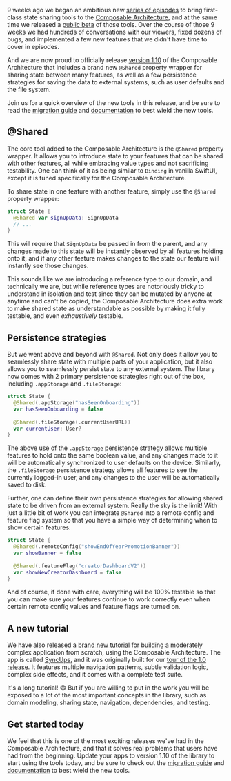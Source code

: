 9 weeks ago we began an ambitious new [series of episodes][shared-state-collection] to bring 
first-class state sharing tools to the [Composable Architecture][tca-gh], and at the same time we 
released a [public beta][shared-state-beta-discussion] of those tools. Over the course of those 9 
weeks we had hundreds of conversations with our viewers, fixed dozens of bugs, and implemented a 
few new features that we didn't have time to cover in episodes.

And we are now proud to officially release [version 1.10][tca-1.10] of the Composable Architecture
that includes a brand new `@Shared` property wrapper for sharing state between many features, as 
well as a few persistence strategies for saving the data to external systems, such as user defaults
and the file system.

Join us for a quick overview of the new tools in this release, and be sure to read the 
[migration guide][migration-guide-1.10] and [documentation][sharing-state-article] to best 
wield the new tools.

## @Shared

The core tool added to the Composable Architecture is the `@Shared` property wrapper. It allows you
to introduce state to your features that can be shared with other features, all while embracing
value types and not sacrificing testability. One can think of it as being similar to `Binding` in
vanilla SwiftUI, except it is tuned specifically for the Composable Architecture.

To share state in one feature with another feature, simply use the `@Shared` property wrapper:

```swift
struct State {
  @Shared var signUpData: SignUpData
  // ...
}
```

This will require that `SignUpData` be passed in from the parent, and any changes made to this state
will be instantly observed by all features holding onto it, and if any other feature makes changes
to the state our feature will instantly see those changes.

This sounds like we are introducing a reference type to our domain, and technically we are, but
while reference types are notoriously tricky to understand in isolation and test since they can be
mutated by anyone at anytime and can't be copied, the Composable Architecture does extra work to
make shared state as understandable as possible by making it fully testable, and even _exhaustively_
testable.

## Persistence strategies

But we went above and beyond with `@Shared`. Not only does it allow you to seamlessly share state
with multiple parts of your application, but it also allows you to seamlessly persist state to 
any external system. The library now comes with 2 primary persistence strategies right out of the
box, including `.appStorage` and `.fileStorage`:

```swift
struct State {
  @Shared(.appStorage("hasSeenOnboarding")) 
  var hasSeenOnboarding = false
  
  @Shared(.fileStorage(.currentUserURL))
  var currentUser: User?
}
```

The above use of the `.appStorage` persistence strategy allows multiple features to hold onto the
same boolean value, and any changes made to it will be automatically synchronized to user defaults
on the device. Similarly, the `.fileStorage` persistence strategy allows all features to see the
currently logged-in user, and any changes to the user will be automatically saved to disk.

Further, one can define their own persistence strategies for allowing shared state to be driven from
an external system. Really the sky is the limit! With just a little bit of work you can integrate
`@Shared` into a remote config and feature flag system so that you have a simple way  of determining
when to show certain features:

```swift
struct State {
  @Shared(.remoteConfig("showEndOfYearPromotionBanner"))
  var showBanner = false
  
  @Shared(.featureFlag("creatorDashboardV2"))
  var showNewCreatorDashboard = false
}
``` 

And of course, if done with care, everything will be 100% testable so that you can make sure your
features continue to work correctly even when certain remote config values and feature flags are
turned on.

## A new tutorial

We have also released a [brand new tutorial][syncups-tutorial] for building a moderately complex 
application from scratch, using the Composable Architecture. The app is called 
[SyncUps][syncups-tca], and it was originally built for our [tour of the 1.0 release][tour-1.0].
It features multiple navigation patterns, subtle validation logic, complex side effects, and it
comes with a complete test suite.

It's a long tutorial! 😄 But if you are willing to put in the work you will be exposed to a lot of
the most important concepts in the library, such as domain modeling, sharing state, navigation,
dependencies, and testing.

[syncups-tca]: https://github.com/pointfreeco/swift-composable-architecture/tree/main/Examples/SyncUps
[tour-1.0]: https://www.pointfree.co/collections/composable-architecture/composable-architecture-1-0

## Get started today

We feel that this is one of the most exciting releases we've had in the Composable Architecture, and
that it solves real problems that users have had from the beginning. Update your apps to version
1.10 of the library to start using the tools today, and be sure to check out the
[migration guide][migration-guide-1.10] and [documentation][sharing-state-article] to best 
wield the new tools.

[shared-state-collection]: /collections/composable-architecture/sharing-and-persisting-state
[shared-state-beta-discussion]: https://github.com/pointfreeco/swift-composable-architecture/discussions/2857
[tca-1.10]: https://github.com/pointfreeco/swift-composable-architecture/releases/tag/1.10.0
[migration-guide-1.10]: https://pointfreeco.github.io/swift-composable-architecture/main/documentation/composablearchitecture/migratingto1.10/
[sharing-state-article]: https://pointfreeco.github.io/swift-composable-architecture/main/documentation/composablearchitecture/sharingstate
[tca-gh]: https://github.com/pointfreeco/swift-composable-architecture/
[syncups-tutorial]: https://pointfreeco.github.io/swift-composable-architecture/main/tutorials/buildingsyncups

